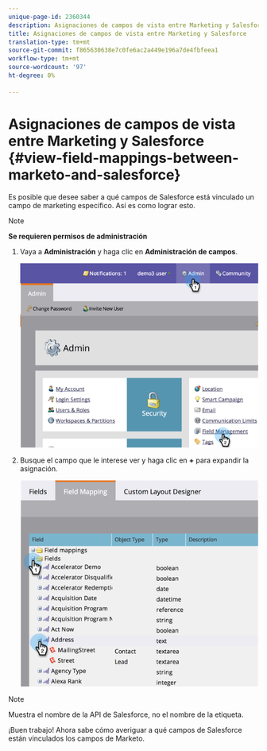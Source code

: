 ```yaml
---
unique-page-id: 2360344
description: Asignaciones de campos de vista entre Marketing y Salesforce - Documentos de marketing - Documentación del producto
title: Asignaciones de campos de vista entre Marketing y Salesforce
translation-type: tm+mt
source-git-commit: f865630638e7c0fe6ac2a449e196a7de4fbfeea1
workflow-type: tm+mt
source-wordcount: '97'
ht-degree: 0%

---
```



# Asignaciones de campos de vista entre Marketing y Salesforce {#view-field-mappings-between-marketo-and-salesforce}

Es posible que desee saber a qué campos de Salesforce está vinculado un campo de marketing específico. Así es como lograr esto.

>[!NOTE]
>
>**Se requieren permisos de administración**

1. Vaya a **Administración** y haga clic en **Administración de campos**.

   ![](assets/image2014-9-19-9-3a54-3a26.png)

1. Busque el campo que le interese ver y haga clic en **+** para expandir la asignación.

   ![](assets/image2014-9-19-9-3a54-3a34.png)

>[!NOTE]
>
>Muestra el nombre de la API de Salesforce, no el nombre de la etiqueta.

¡Buen trabajo! Ahora sabe cómo averiguar a qué campos de Salesforce están vinculados los campos de Marketo.
